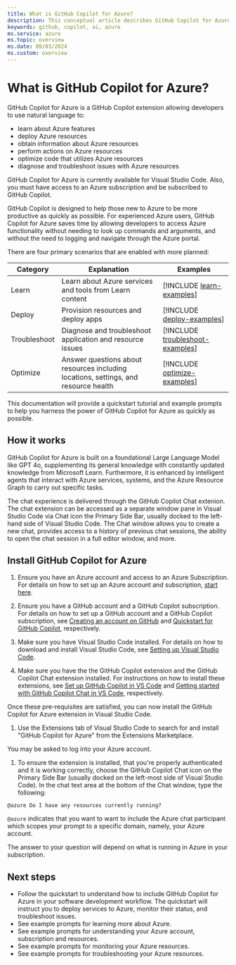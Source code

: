 ```yaml
---
title: What is GitHub Copilot for Azure?
description: This conceptual article describes GitHub Copilot for Azure Visual Studio Code extension, its purpose, what it's capable of, and how it fits into a developer's workflow.
keywords: github, copilot, ai, azure
ms.service: azure
ms.topic: overview
ms.date: 09/03/2024
ms.custom: overview
---
```


# What is GitHub Copilot for Azure?

GitHub Copilot for Azure is a GitHub Copilot extension allowing developers to use natural language to:

- learn about Azure features
- deploy Azure resources
- obtain information about Azure resources
- perform actions on Azure resources
- optimize code that utilizes Azure resources
- diagnose and troubleshoot issues with Azure resources

GitHub Copilot for Azure is currently available for Visual Studio Code. Also, you must have access to an Azure subscription and be subscribed to GitHub Copilot.

GitHub Copilot is designed to help those new to Azure to be more productive as quickly as possible. For experienced Azure users, GitHub Copilot for Azure saves time by allowing developers to access Azure functionality without needing to look up commands and arguments, and without the need to logging and navigate through the Azure portal.

There are four primary scenarios that are enabled with more planned:

|Category|Explanation|Examples|
|---|---|---|
|Learn|Learn about Azure services and tools from Learn content|[!INCLUDE [learn-examples](./includes/learn-examples.md)]|
|Deploy|Provision resources and deploy apps|[!INCLUDE [deploy-examples](./includes/deploy-examples.md)]|
|Troubleshoot|Diagnose and troubleshoot application and resource issues|[!INCLUDE [troubleshoot-examples](./includes/troubleshoot-examples.md)]|
|Optimize|Answer questions about resources including locations, settings, and resource health|[!INCLUDE [optimize-examples](./includes/optimize-examples.md)]|

This documentation will provide a quickstart tutorial and example prompts to help you harness the power of GitHub Copilot for Azure as quickly as possible.

## How it works

GitHub Copilot for Azure is built on a foundational Large Language Model like GPT 4o, supplementing its general knowledge with constantly updated knowledge from Microsoft Learn. Furthermore, it is enhanced by intelligent agents that interact with Azure services, systems, and the Azure Resource Graph to carry out specific tasks.

The chat experience is delivered through the GitHub Copilot Chat extenion. The chat extension can be accessed as a separate window pane in Visual Studio Code via Chat icon the Primary Side Bar, usually docked to the left-hand side of Visual Studio Code. The Chat window allows you to create a new chat, provides access to a history of previous chat sessions, the ability to open the chat session in a full editor window, and more.

## Install GitHub Copilot for Azure

1. Ensure you have an Azure account and access to an Azure Subscription. For details on how to set up an Azure account and subscription, [start here](https://azure.microsoft.com/en-us/pricing/purchase-options/azure-account).

1. Ensure you have a GitHub account and a GitHub Copilot subscription. For details on how to set up a GitHub account and a GitHub Copilot subscription, see [Creating an account on GitHub](https://docs.github.com/en/get-started/start-your-journey/creating-an-account-on-github) and [Quickstart for GitHub Copilot](https://docs.github.com/en/copilot/quickstart), respectively.

1. Make sure you have Visual Studio Code installed. For details on how to download and install Visual Studio Code, see [Setting up Visual Studio Code](https://code.visualstudio.com/docs/setup/setup-overview).

1. Make sure you have the the GitHub Copilot extension and the GitHub Copilot Chat extension installed. For instructions on how to install these extensions, see [Set up GitHub Copilot in VS Code](https://code.visualstudio.com/docs/copilot/setup) and [Getting started with GitHub Copilot Chat in VS Code](https://code.visualstudio.com/docs/copilot/getting-started-chat), respectively.

Once these pre-requisites are satisfied, you can now install the GitHub Copilot for Azure extension in Visual Studio Code.

1. Use the Extensions tab of Visual Studio Code to search for and install "GitHub Copilot for Azure" from the Extensions Marketplace.

You may be asked to log into your Azure account.

1. To ensure the extension is installed, that you're properly authenticated and it is working correctly, choose the GitHub Copilot Chat icon on the Primary Side Bar (usually docked on the left-most side of Visual Studio Code). In the chat text area at the bottom of the Chat window, type the following:

```
@azure Do I have any resources currently running?
```

`@azure` indicates that you want to want to include the Azure chat participant which scopes your prompt to a specific domain, namely, your Azure account.

The answer to your question will depend on what is running in Azure in your subscription. 

## Next steps

- Follow the quickstart to understand how to include GitHub Copilot for Azure in your software development workflow. The quickstart will instruct you to deploy services to Azure, monitor their status, and troubleshoot issues.
- See example prompts for learning more about Azure.
- See example prompts for understanding your Azure account, subscription and resources.
- See example prompts for monitoring your Azure resources.
- See example prompts for troubleshooting your Azure resources.